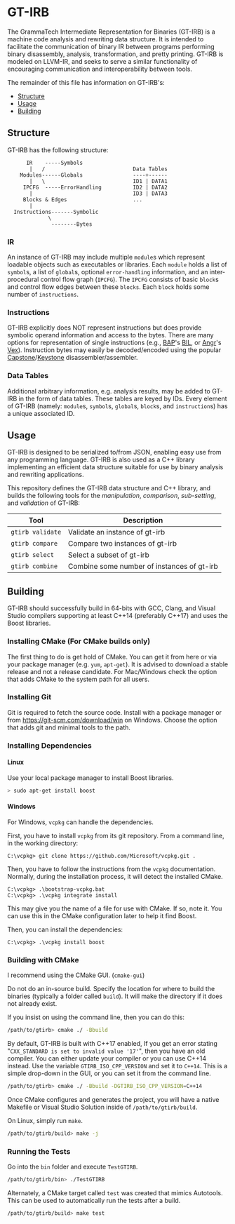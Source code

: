 GT-IRB
======

The GrammaTech Intermediate Representation for Binaries (GT-IRB) is a
machine code analysis and rewriting data structure.  It is intended to
facilitate the communication of binary IR between programs performing
binary disassembly, analysis, transformation, and pretty printing.
GT-IRB is modeled on LLVM-IR, and seeks to serve a similar
functionality of encouraging communication and interoperability
between tools.

The remainder of this file has information on GT-IRB's:
- [Structure](#structure)
- [Usage](#usage)
- [Building](#building)

## Structure
GT-IRB has the following structure:

          IR    -----Symbols
           |   /                            Data Tables
        Modules------Globals                ----+------
           |   \                            ID1 | DATA1
         IPCFG  -----ErrorHandling          ID2 | DATA2
           |                                ID3 | DATA3
         Blocks & Edges                     ...
           |
      Instructions-------Symbolic
                 \
                  --------Bytes

### IR
An instance of GT-IRB may include multiple `module`s which represent
loadable objects such as executables or libraries.  Each `module`
holds a list of `symbol`s, a list of `global`s, optional
`error-handling` information, and an inter-procedural control flow
graph (`IPCFG`).  The `IPCFG` consists of basic `block`s and control
flow edges between these `blocks`.  Each `block` holds some number of
`instructions`.

### Instructions

GT-IRB explicitly does NOT represent instructions but does provide
symbolic operand information and access to the bytes.  There are many
options for representation of single instructions (e.g.,
[BAP](https://github.com/BinaryAnalysisPlatform/bap)'s
[BIL](https://github.com/BinaryAnalysisPlatform/bil/releases/download/v0.1/bil.pdf),
or [Angr](http://angr.io)'s [Vex](https://github.com/angr/pyvex)).
Instruction bytes may easily be decoded/encoded using the popular
[Capstone](https://www.capstone-engine.org)/[Keystone](https://www.keystone-engine.org)
disassembler/assembler.

### Data Tables

Additional arbitrary information, e.g. analysis results, may be added
to GT-IRB in the form of data tables.  These tables are keyed by IDs.
Every element of GT-IRB (namely: `module`s, `symbol`s, `global`s,
`block`s, and `instruction`s) has a unique associated ID.

## Usage

GT-IRB is designed to be serialized to/from JSON, enabling easy use
from any programming language.  GT-IRB is also used as a C++ library
implementing an efficient data structure suitable for use by binary
analysis and rewriting applications.

This repository defines the GT-IRB data structure and C++ library, and
builds the following tools for the *manipulation*, *comparison*,
*sub-setting*, and *validation* of GT-IRB:

| Tool               | Description                                |
|--------------------|--------------------------------------------|
| `gtirb validate` | Validate an instance of gt-irb             |
| `gtirb compare`  | Compare two instances of gt-irb            |
| `gtirb select`   | Select a subset of gt-irb                  |
| `gtirb combine`  | Combine some number of instances of gt-irb |

## Building

GT-IRB should successfully build in 64-bits with GCC, Clang, and
Visual Studio compilers supporting at least C++14 (preferably C++17)
and uses the Boost libraries.

### Installing CMake (For CMake builds only)

The first thing to do is get hold of CMake. You can get it from here
or via your package manager (e.g. `yum`, `apt-get`). It is advised to
download a stable release and not a release candidate. For Mac/Windows
check the option that adds CMake to the system path for all users.

### Installing Git

Git is required to fetch the source code. Install with a package
manager or from https://git-scm.com/download/win on Windows. Choose
the option that adds git and minimal tools to the path.

### Installing Dependencies

#### Linux

Use your local package manager to install Boost libraries.

```bash
> sudo apt-get install boost
```

#### Windows

For Windows, `vcpkg` can handle the dependencies.

First, you have to install `vcpkg` from its git repository. From a command line, in the working directory:

```
C:\vcpkg> git clone https://github.com/Microsoft/vcpkg.git .
```

Then, you have to follow the instructions from the `vcpkg`
documentation. Normally, during the installation process, it will
detect the installed CMake.

```
C:\vcpkg> .\bootstrap-vcpkg.bat
C:\vcpkg> .\vcpkg integrate install
```

This may give you the name of a file for use with CMake.  If so, note
it.  You can use this in the CMake configuration later to help it find
Boost.

Then, you can install the dependencies:

```
C:\vcpkg> .\vcpkg install boost
```

### Building with CMake

I recommend using the CMake GUI. (`cmake-gui`)

Do not do an in-source build.  Specify the location for where to build
the binaries (typically a folder called `build`).  It will make the
directory if it does not already exist.

If you insist on using the command line, then you can do this:

```bash
/path/to/gtirb> cmake ./ -Bbuild
```

By default, GT-IRB is built with C++17 enabled, If you get an error
stating "`CXX_STANDARD is set to invalid value '17'`", then you have
an old compiler.  You can either update your compiler or you can use
C++14 instead.  Use the variable `GTIRB_ISO_CPP_VERSION` and set it to
`C++14`.  This is a simple drop-down in the GUI, or you can set it
from the command line.

```bash
/path/to/gtirb> cmake ./ -Bbuild -DGTIRB_ISO_CPP_VERSION=C++14
```

Once CMake configures and generates the project, you will have a
native Makefile or Visual Studio Solution inside of
`/path/to/gtirb/build`.

On Linux, simply run `make`.

```bash
/path/to/gtirb/build> make -j
```

### Running the Tests

Go into the `bin` folder and execute `TestGTIRB`.

```bash
/path/to/gtirb/bin> ./TestGTIRB
```
Alternately, a CMake target called `test` was created that mimics Autotools.  This can be used to automatically run the tests after a build.

```bash
/path/to/gtirb/build> make test
```
